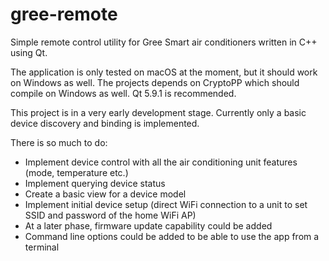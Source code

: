 # gree-remote
Simple remote control utility for Gree Smart air conditioners written in C++ using Qt.

The application is only tested on macOS at the moment, but it should work on Windows as well.
The projects depends on CryptoPP which should compile on Windows as well.
Qt 5.9.1 is recommended.

This project is in a very early development stage.
Currently only a basic device discovery and binding is implemented.

There is so much to do:
- Implement device control with all the air conditioning unit features (mode, temperature etc.)
- Implement querying device status
- Create a basic view for a device model
- Implement initial device setup (direct WiFi connection to a unit to set SSID and password of the home WiFi AP)
- At a later phase, firmware update capability could be added
- Command line options could be added to be able to use the app from a terminal
